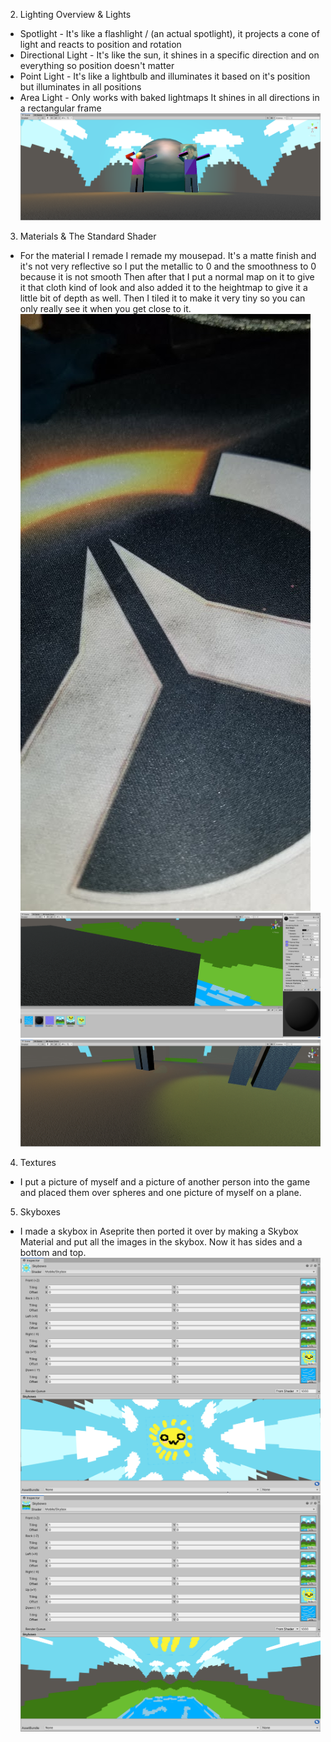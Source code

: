 2. Lighting Overview & Lights
- Spotlight - It's like a flashlight / (an actual spotlight), it projects a cone of light and reacts to position and rotation
- Directional Light - It's like the sun, it shines in a specific direction and on everything so position doesn't matter
- Point Light - It's like a lightbulb and illuminates it based on it's position but illuminates in all positions
- Area Light - Only works with baked lightmaps It shines in all directions in a rectangular frame
![](LightsAndTextures.png)
3. Materials & The Standard Shader
- For the material I remade I remade my mousepad. It's a matte finish and it's not very reflective so I put the metallic to 0 and the smoothness to 0 because it is not smooth
Then after that I put a normal map on it to give it that cloth kind of look and also added it to the heightmap to give it a little bit of depth as well.
Then I tiled it to make it very tiny so you can only really see it when you get close to it.
![](mousepad.png)
![](RealLifeTexture1.png)
![](RealLifeTexture2.jpg)
4. Textures
- I put a picture of myself and a picture of another person into the game and placed them over spheres and one picture of myself on a plane.
5. Skyboxes
- I made a skybox in Aseprite then ported it over by making a Skybox Material and put all the images in the skybox. Now it has sides and a bottom and top.
![](Skybox1.png)
![](Skybox2.png)

